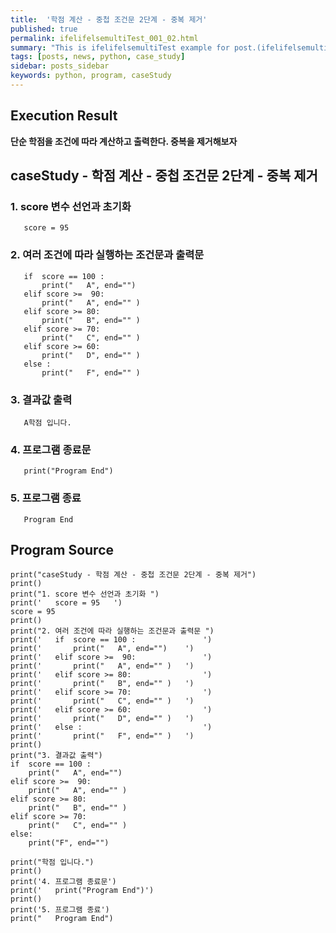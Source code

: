 ```yaml
---
title:  '학점 계산 - 중첩 조건문 2단계 - 중복 제거'
published: true
permalink: ifelifelsemultiTest_001_02.html
summary: "This is ifelifelsemultiTest example for post.(ifelifelsemultiTest)"
tags: [posts, news, python, case_study]
sidebar: posts_sidebar
keywords: python, program, caseStudy
---
```


## Execution Result

**단순 학점을 조건에 따라 계산하고 출력한다. 중복을 제거해보자**

## caseStudy - 학점 계산 - 중첩 조건문 2단계 - 중복 제거

### 1. score 변수 선언과 초기화
```
   score = 95   
```
### 2. 여러 조건에 따라 실행하는 조건문과 출력문
```
   if  score == 100 :               
       print("   A", end="")    
   elif score >=  90:               
       print("   A", end="" )   
   elif score >= 80:                
       print("   B", end="" )   
   elif score >= 70:                
       print("   C", end="" )   
   elif score >= 60:                
       print("   D", end="" )   
   else :                           
       print("   F", end="" )   
```
### 3. 결과값 출력
```
   A학점 입니다.
```   
### 4. 프로그램 종료문
```
   print("Program End")
```
### 5. 프로그램 종료
```
   Program End
```   
## Program Source

```
print("caseStudy - 학점 계산 - 중첩 조건문 2단계 - 중복 제거")
print()
print("1. score 변수 선언과 초기화 ")
print('   score = 95   ')
score = 95
print()
print("2. 여러 조건에 따라 실행하는 조건문과 출력문 ")
print('   if  score == 100 :               ')
print('       print("   A", end="")    ')
print('   elif score >=  90:               ')
print('       print("   A", end="" )   ')
print('   elif score >= 80:                ')
print('       print("   B", end="" )   ')
print('   elif score >= 70:                ')
print('       print("   C", end="" )   ')
print('   elif score >= 60:                ')
print('       print("   D", end="" )   ')
print('   else :                           ')
print('       print("   F", end="" )   ')
print()
print("3. 결과값 출력")
if  score == 100 :
    print("   A", end="")
elif score >=  90:
    print("   A", end="" )
elif score >= 80:
    print("   B", end="" )
elif score >= 70:
    print("   C", end="" )
else:
    print("F", end="")

print("학점 입니다.")
print()
print('4. 프로그램 종료문')
print('   print("Program End")')
print()
print('5. 프로그램 종료')
print("   Program End")
```
